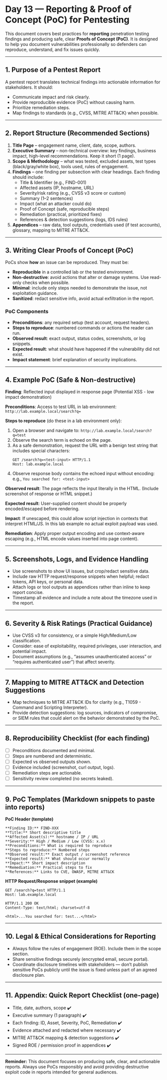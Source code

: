 # Day 13 — Reporting & Proof of Concept (PoC) for Pentesting

This document covers best practices for **reporting** penetration testing findings and producing safe, clear **Proofs of Concept (PoC)**. It is designed to help you document vulnerabilities professionally so defenders can reproduce, understand, and fix issues quickly.

---

## 1. Purpose of a Pentest Report
A pentest report translates technical findings into actionable information for stakeholders. It should:
- Communicate impact and risk clearly.
- Provide reproducible evidence (PoC) without causing harm.
- Prioritize remediation steps.
- Map findings to standards (e.g., CVSS, MITRE ATT&CK) when possible.

---

## 2. Report Structure (Recommended Sections)
1. **Title Page** – engagement name, client, date, scope, authors.  
2. **Executive Summary** – non-technical overview: key findings, business impact, high-level recommendations. Keep it short (1 page).  
3. **Scope & Methodology** – what was tested, excluded assets, test types (black/gray/white box), tools used, rules of engagement.  
4. **Findings** – one finding per subsection with clear headings. Each finding should include:  
   - Title & Identifier (e.g., FIND-001)  
   - Affected assets (IP, hostname, URL)  
   - Severity/risk rating (e.g., CVSS v3 score or custom)  
   - Summary (1–2 sentences)  
   - Impact (what an attacker could do)  
   - Proof of Concept (safe, reproducible steps)  
   - Remediation (practical, prioritized fixes)  
   - References & detection suggestions (logs, IDS rules)  
5. **Appendices** – raw data, tool outputs, credentials used (if test accounts), glossary, mapping to MITRE ATT&CK.

---

## 3. Writing Clear Proofs of Concept (PoC)
PoCs show **how** an issue can be reproduced. They must be:
- **Reproducible** in a controlled lab or the tested environment.  
- **Non-destructive**: avoid actions that alter or damage systems. Use read-only checks when possible.  
- **Minimal**: include only steps needed to demonstrate the issue, not exploitation guidance.
- **Sanitized**: redact sensitive info, avoid actual exfiltration in the report.

### PoC Components
- **Preconditions**: any required setup (test account, request headers).  
- **Steps to reproduce**: numbered commands or actions the reader can run.  
- **Observed result**: exact output, status codes, screenshots, or log snippets.  
- **Expected result**: what should have happened if the vulnerability did not exist.  
- **Impact statement**: brief explanation of security implications.

---

## 4. Example PoC (Safe & Non-destructive)

**Finding**: Reflected input displayed in response page (Potential XSS - low impact demonstration)

**Preconditions**: Access to test URL in lab environment: `http://lab.example.local/search?q=`

**Steps to reproduce** (do these in a lab environment only):
1. Open a browser and navigate to: `http://lab.example.local/search?q=test`  
2. Observe the search term is echoed on the page.  
3. As a safe demonstration, request the URL with a benign test string that includes special characters:  
   ```
   GET /search?q=<test-input> HTTP/1.1
   Host: lab.example.local
   ```
4. Observe response body contains the echoed input without encoding: e.g., `You searched for: <test-input>`

**Observed result**: The page reflects the input literally in the HTML. (Include screenshot of response or HTML snippet.)

**Expected result**: User-supplied content should be properly encoded/escaped before rendering.

**Impact**: If unescaped, this could allow script injection in contexts that interpret HTML/JS. In this lab example no actual exploit payload was used.

**Remediation**: Apply proper output encoding and use context-aware escaping (e.g., HTML encode values inserted into page content).

---

## 5. Screenshots, Logs, and Evidence Handling
- Use screenshots to show UI issues, but crop/redact sensitive data.  
- Include raw HTTP request/response snippets when helpful; redact tokens, API keys, or personal data.  
- Attach logs or tool outputs as appendices rather than inline to keep report concise.  
- Timestamp all evidence and include a note about the timezone used in the report.

---

## 6. Severity & Risk Ratings (Practical Guidance)
- Use CVSS v3 for consistency, or a simple High/Medium/Low classification.  
- Consider: ease of exploitability, required privileges, user interaction, and potential impact.  
- Document assumptions (e.g., “assumes unauthenticated access” or “requires authenticated user”) that affect severity.

---

## 7. Mapping to MITRE ATT&CK and Detection Suggestions
- Map techniques to MITRE ATT&CK IDs for clarity (e.g., T1059 - Command and Scripting Interpreter).  
- Provide detection suggestions: log sources, indicators of compromise, or SIEM rules that could alert on the behavior demonstrated by the PoC.

---

## 8. Reproducibility Checklist (for each finding)
- [ ] Preconditions documented and minimal.  
- [ ] Steps are numbered and deterministic.  
- [ ] Expected vs observed outputs shown.  
- [ ] Evidence included (screenshot, curl output, logs).  
- [ ] Remediation steps are actionable.  
- [ ] Sensitivity review completed (no secrets leaked).

---

## 9. PoC Templates (Markdown snippets to paste into reports)

**PoC Header (template)**
```
**Finding ID:** FIND-XXX
**Title:** Short descriptive title
**Affected Asset(s):** hostname / IP / URL
**Severity:** High / Medium / Low (CVSS: x.x)
**Preconditions:** What is required to reproduce
**Steps to reproduce:** Numbered steps
**Observed result:** Exact output / screenshot reference
**Expected result:** What should occur normally
**Impact:** Short impact description
**Remediation:** Practical steps to fix
**References:** Links to CVE, OWASP, MITRE ATT&CK
```

**HTTP Request/Response snippet (example)**
```
GET /search?q=test HTTP/1.1
Host: lab.example.local

HTTP/1.1 200 OK
Content-Type: text/html; charset=utf-8

<html>...You searched for: test...</html>
```

---

## 10. Legal & Ethical Considerations for Reporting
- Always follow the rules of engagement (ROE). Include them in the scope section.  
- Share sensitive findings securely (encrypted email, secure portal).  
- Coordinate disclosure timelines with stakeholders — don’t publish sensitive PoCs publicly until the issue is fixed unless part of an agreed disclosure plan.

---

## 11. Appendix: Quick Report Checklist (one-page)
- Title, date, authors, scope ✔️  
- Executive summary (1 paragraph) ✔️  
- Each finding: ID, Asset, Severity, PoC, Remediation ✔️  
- Evidence attached and redacted where necessary ✔️  
- MITRE ATT&CK mapping & detection suggestions ✔️  
- Signed ROE / permission proof in appendices ✔️

---

**Reminder:** This document focuses on producing safe, clear, and actionable reports. Always use PoCs responsibly and avoid providing destructive exploit code in reports intended for general audiences.
